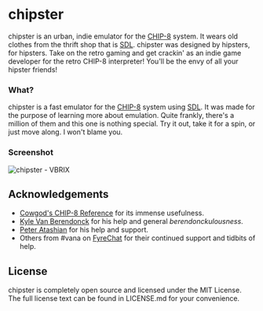 # chipster #
chipster is an urban, indie emulator for the [CHIP-8](https://en.wikipedia.org/wiki/CHIP-8) system. It wears old clothes from the thrift shop that is [SDL](http://www.libsdl.org/). chipster was designed by hipsters, for hipsters. Take on the retro gaming and get crackin' as an indie game developer for the retro CHIP-8 interpreter! You'll be the envy of all your hipster friends!


### What? ###
chipster is a fast emulator for the [CHIP-8](https://en.wikipedia.org/wiki/CHIP-8) system using [SDL](http://www.libsdl.org/). It was made for the purpose of learning more about emulation. Quite frankly, there's a million of them and this one is nothing special. Try it out, take it for a spin, or just move along. I won't blame you.

### Screenshot ###
![chipster - VBRIX](https://dl.dropboxusercontent.com/u/8097711/chipster.png)

## Acknowledgements ##
* [Cowgod's CHIP-8 Reference](http://devernay.free.fr/hacks/chip8/C8TECH10.HTM) for its immense usefulness.
* [Kyle Van Berendonck](https://github.com/kvanberendonck) for his help and general _berendonckulousness_.
* [Peter Atashian](https://github.com/retep998) for his help and support.
* Others from #vana on [FyreChat](http://www.fyrechat.net/) for their continued support and tidbits of help.

## License ##
chipster is completely open source and licensed under the MIT License. The full license text can be found in LICENSE.md for your convenience.